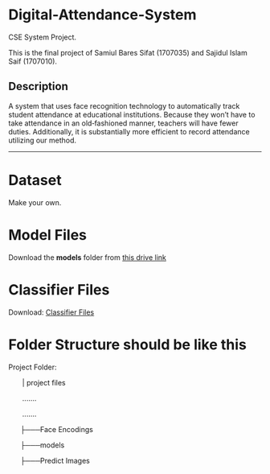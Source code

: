 # Digital-Attendance-System
CSE System Project. 

This is the final project of Samiul Bares Sifat (1707035) and Sajidul Islam Saif (1707010).

## Description
A system that uses face recognition technology to automatically track student attendance at educational institutions. Because they won’t have to take attendance in an old‑fashioned manner, teachers will have fewer duties. Additionally, it is substantially more efficient to record attendance utilizing our method.

---
# Dataset
Make your own.

# Model Files
Download the **__models__** folder from [this drive link](https://drive.google.com/drive/folders/1VDV4fMpzNrTqiAqPpG_mo1DvncmXvvgh?usp=sharing)


# Classifier Files
Download: [Classifier Files](https://drive.google.com/drive/folders/11OjIvdWXllsfFwF2Mwd66xpFGyxaAbqL?usp=sharing)

# Folder Structure should be like this

Project Folder:

&nbsp;&nbsp;&nbsp;&nbsp;&nbsp;&nbsp; |   project files

&nbsp;&nbsp;&nbsp;&nbsp;&nbsp;&nbsp;   .......

&nbsp;&nbsp;&nbsp;&nbsp;&nbsp;&nbsp;   .......

&nbsp;&nbsp;&nbsp;&nbsp;&nbsp;&nbsp;├───Face Encodings 

&nbsp;&nbsp;&nbsp;&nbsp;&nbsp;&nbsp;├───models 

&nbsp;&nbsp;&nbsp;&nbsp;&nbsp;&nbsp;├───Predict Images 


